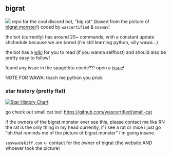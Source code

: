 ## bigrat
![](https://bigrat.monster/media/bigrat.jpg)
repo for the cool discord bot, "big rat" (based from the picture of [bigrat.monster](https://bigrat.monster)!) coded by `wascertified` & `soswav`!

the bot (currently) has around 20~ commands, with a constant update shchedule because we are bored (i'm still learning python, silly wawa...)

the bot has a [wiki](https://github.com/soswav/bigrat/wiki) for you to read (if you wanna selfhost) and should also be pretty easy to follow!

found any issue in the spagethtu cocde??! open a [issue](https://github.com/soswav/bigrat/issues)!

NOTE FOR WAWA: teach me python you prick

### star history (pretty flat)
<a href="https://star-history.com/#soswav/bigrat&Date">
  <picture>
    <source media="(prefers-color-scheme: dark)" srcset="https://api.star-history.com/svg?repos=soswav/bigrat&type=Date&theme=dark" />
    <source media="(prefers-color-scheme: light)" srcset="https://api.star-history.com/svg?repos=soswav/bigrat&type=Date" />
    <img alt="Star History Chart" src="https://api.star-history.com/svg?repos=soswav/bigrat&type=Date" />
  </picture>
</a>

go check out small cat too! https://github.com/wascertified/small-cat

if the owners of the bigrat.monster ever see this, please contact me like RN
the rat is the only thing in my head currently, if i see a rat or mice i just go "oh that reminds me of the picture of bigrat.monster"
i'm going insane.

`soswav@skiff.com` <- contact for the owner of bigrat (the website AND whoever took the picture)
